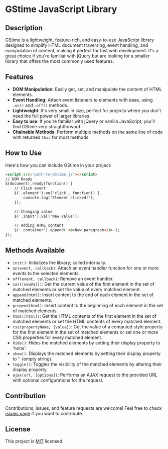 # GStime JavaScript Library

## Description

GStime is a lightweight, feature-rich, and easy-to-use JavaScript library designed to simplify HTML document traversing, event handling, and manipulation of content, making it perfect for fast web development. It's a great choice if you're familiar with jQuery but are looking for a smaller library that offers the most commonly used features.

## Features

- **DOM Manipulation**: Easily get, set, and manipulate the content of HTML elements.
- **Event Handling**: Attach event listeners to elements with ease, using `.on()` and `.off()` methods.
- **Lightweight**: It's very small in size, perfect for projects where you don't need the full power of larger libraries.
- **Easy to use**: If you're familiar with jQuery or vanilla JavaScript, you'll find GStime very straightforward.
- **Chainable Methods**: Perform multiple methods on the same line of code with returned `this` for most methods.

## How to Use

Here's how you can include GStime in your project:

```html
<script src="path-to-GStime.js"></script>
// DOM Ready
$(document).ready(function() {
    // Click event
    $('.element').on('click', function() {
        console.log('Element clicked!');
    });

    // Changing value
    $('.input').val('New Value');
    
    // Adding HTML content
    $('.container').append('<p>New paragraph</p>');
});
```
## Methods Available

- `init()`: Initializes the library; called internally.
- `on(event, callback)`: Attach an event handler function for one or more events to the selected elements.
- `off(event, callback)`: Remove an event handler.
- `val([newVal])`: Get the current value of the first element in the set of matched elements or set the value of every matched element.
- `append(html)`: Insert content to the end of each element in the set of matched elements.
- `prepend(html)`: Insert content to the beginning of each element in the set of matched elements.
- `html([html])`: Get the HTML contents of the first element in the set of matched elements or set the HTML contents of every matched element.
- `css(propertyName, [value])`: Get the value of a computed style property for the first element in the set of matched elements or set one or more CSS properties for every matched element.
- `hide()`: Hides the matched elements by setting their display property to 'none'.
- `show()`: Displays the matched elements by setting their display property to '' (empty string).
- `toggle()`: Toggles the visibility of the matched elements by altering their display property.
- `ajax(url, [options])`: Performs an AJAX request to the provided URL with optional configurations for the request.

## Contribution

Contributions, issues, and feature requests are welcome! Feel free to check [issues page](#) if you want to contribute.

## License

This project is [MIT](#) licensed.
